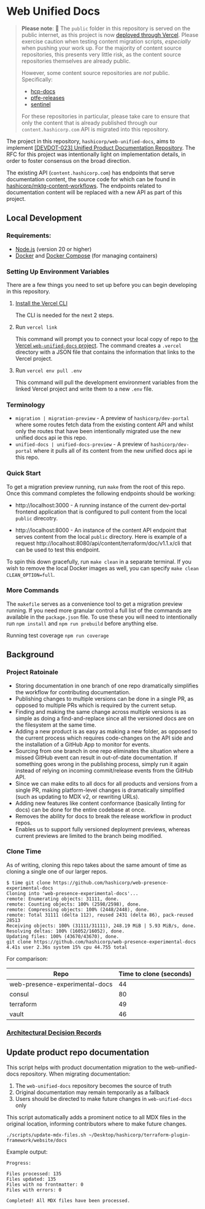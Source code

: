 # Web Unified Docs

> **Please note**: 🚨 The `public` folder in this repository is served on the public internet, as this project is now [deployed through Vercel](https://vercel.com/hashicorp/web-unified-docs/deployments). Please exercise caution when testing content migration scripts, _especially_ when pushing your work up. For the majority of content source repositories, this presents very little risk, as the content source repositories themselves are already public.
>
> However, some content source repositories are _not_ public. Specifically:
>
> - [hcp-docs](https://github.com/hashicorp/hcp-docs)
> - [ptfe-releases](https://github.com/hashicorp/ptfe-releases)
> - [sentinel](https://github.com/hashicorp/sentinel)
>
> For these repositories in particular, please take care to ensure that only the content that is already published through our `content.hashicorp.com` API is migrated into this repository.

The project in this repository, `hashicorp/web-unified-docs`, aims to implement [[DEVDOT-023] Unified Product Documentation Repository](https://docs.google.com/document/d/1p8kOqySttvWUVfn7qiC4wGBR73LMBGMelwLt69pM3FQ/edit). The RFC for this project was intentionally light on implementation details, in order to foster consensus on the broad direction.

The existing API (`content.hashicorp.com`) has endpoints that serve documentation content, the source code for which can be found in [hashicorp/mktg-content-workflows](https://github.com/hashicorp/mktg-content-workflows/blob/main/api/content.ts). The endpoints related to documentation content will be replaced with a new API as part of this project.

## Local Development

### Requirements:

- [Node.js](https://nodejs.org/en) (version 20 or higher)
- [Docker](https://www.docker.com/) and [Docker Compose](https://docs.docker.com/compose/) (for managing containers)

### Setting Up Environment Variables

There are a few things you need to set up before you can begin developing in this repository.

1. [Install the Vercel CLI](https://vercel.com/cli)

   The CLI is needed for the next 2 steps.

2. Run `vercel link`

   This command will prompt you to connect your local copy of repo to [the Vercel `web-unified-docs` project](<[https://vercel.com/hashicorp/dev-portal](https://vercel.com/hashicorp/web-unified-docs)>). The command creates a `.vercel` directory with a JSON file that contains the information that links to the Vercel project.

3. Run `vercel env pull .env`

   This command will pull the development environment variables from the linked Vercel project and write them to a new `.env` file.

### Terminology

- `migration | migration-preview` - A preview of `hashicorp/dev-portal` where some routes fetch data from the existing content API and whilst only the routes that have been intentionally migrated use the new unified docs api ie this repo.
- `unified-docs | unified-docs-preview` - A preview of `hashicorp/dev-portal` where it pulls all of its content from the new unified docs api ie this repo.

### Quick Start

To get a migration preview running, run `make` from the root of this repo. Once this command completes the following endpoints should be working:

- http://localhost:3000 - A running instance of the current dev-portal frontend application that is configured to pull content from the local `public` direcotry.

- http://localhost:8000 - An instance of the content API endpoint that serves content from the local `public` directory. Here is example of a request http://localhost:8080/api/content/terraform/doc/v1.1.x/cli that can be used to test this endpoint.

To spin this down gracefully, run `make clean` in a separate terminal. If you wish to remove the local Docker images as well, you can specify `make clean CLEAN_OPTION=full`.

### More Commands

The `makefile` serves as a convenience tool to get a migration preview running. If you need more granular control a full list of the commands are available in the `package.json` file.
To use these you will need to intentionally run `npm install` and `npm run prebuild` before anything else.

Running test coverage `npm run coverage`

## Background

### Project Ratoinale

- Storing documentation in one branch of one repo dramatically simplifies the workflow for contributing documentation.
- Publishing changes to multiple versions can be done in a single PR, as opposed to multiple PRs which is required by the current setup.
- Finding and making the same change across multiple versions is as simple as doing a find-and-replace since all the versioned docs are on the filesystem at the same time.
- Adding a new product is as easy as making a new folder, as opposed to the current process which requires code-changes on the API side and the installation of a GitHub App to monitor for events.
- Sourcing from one branch in one repo eliminates the situation where a missed GitHub event can result in out-of-date documentation. If something goes wrong in the publishing process, simply run it again instead of relying on incoming commit/release events from the GitHub API.
- Since we can make edits to all docs for all products and versions from a single PR, making platform-level changes is dramatically simplified (such as updating to MDX v2, or rewriting URLs).
- Adding new features like content conformance (basically linting for docs) can be done for the entire codebase at once.
- Removes the ability for docs to break the release workflow in product repos.
- Enables us to support fully versioned deployment previews, whereas current previews are limited to the branch being modified.

### Clone Time

As of writing, cloning this repo takes about the same amount of time as cloning a single one of our larger repos.

```
$ time git clone https://github.com/hashicorp/web-presence-experimental-docs
Cloning into 'web-presence-experimental-docs'...
remote: Enumerating objects: 31111, done.
remote: Counting objects: 100% (2598/2598), done.
remote: Compressing objects: 100% (2448/2448), done.
remote: Total 31111 (delta 112), reused 2431 (delta 86), pack-reused 28513
Receiving objects: 100% (31111/31111), 248.19 MiB | 5.93 MiB/s, done.
Resolving deltas: 100% (16052/16052), done.
Updating files: 100% (43670/43670), done.
git clone https://github.com/hashicorp/web-presence-experimental-docs  4.41s user 2.36s system 15% cpu 44.755 total
```

For comparison:

| Repo                           | Time to clone (seconds) |
| ------------------------------ | ----------------------- |
| web-presence-experimental-docs | 44                      |
| consul                         | 80                      |
| terraform                      | 49                      |
| vault                          | 46                      |

### [Architectural Decision Records](https://github.com/hashicorp/web-unified-docs/tree/main/docs/decisions)


## Update product repo documentation

This script helps with product documentation migration to the web-unified-docs repository. When migrating documentation:

1. The `web-unified-docs` repository becomes the source of truth
2. Original documentation may remain temporarily as a fallback
3. Users should be directed to make future changes in `web-unified-docs` only

This script automatically adds a prominent notice to all MDX files in the original location, informing contributors where to make future changes.

```
./scripts/update-mdx-files.sh ~/Desktop/hashicorp/terraform-plugin-framework/website/docs
```

Example output:

```
Progress:

Files processed: 135
Files updated: 135
Files with no frontmatter: 0
Files with errors: 0

Completed! All MDX files have been processed.
```